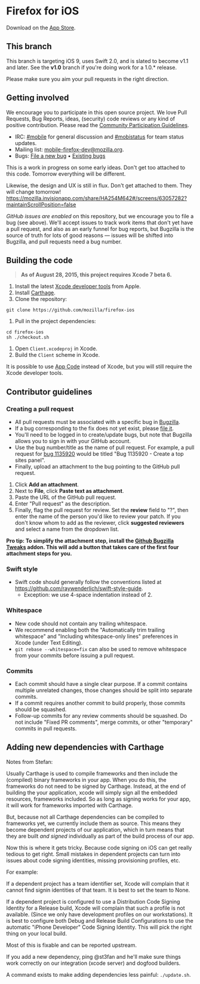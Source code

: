 Firefox for iOS
===============

Download on the [App Store](https://itunes.apple.com/app/firefox-web-browser/id989804926).

This branch
-----------

This branch is targeting iOS 9, uses Swift 2.0, and is slated to become v1.1 and later. See the __v1.0__ branch if you're doing work for a 1.0.\* release.

Please make sure you aim your pull requests in the right direction.

Getting involved
----------------

We encourage you to participate in this open source project. We love Pull Requests, Bug Reports, ideas, (security) code reviews or any kind of positive contribution. Please read the [Community Participation Guidelines](https://www.mozilla.org/en-US/about/governance/policies/participation/).

* IRC:            [#mobile](https://wiki.mozilla.org/IRC) for general discussion and [#mobistatus](https://wiki.mozilla.org/IRC) for team status updates.
* Mailing list:   [mobile-firefox-dev@mozilla.org](https://mail.mozilla.org/listinfo/mobile-firefox-dev).
* Bugs:           [File a new bug](https://bugzilla.mozilla.org/enter_bug.cgi?bug_file_loc=http%3A%2F%2F&bug_ignored=0&op_sys=iOS%20&product=Firefox%20for%20iOS&rep_platform=All) • [Existing bugs](https://bugzilla.mozilla.org/describecomponents.cgi?product=Firefox%20for%20iOS)

This is a work in progress on some early ideas.  Don't get too attached to this code. Tomorrow everything will be different.

Likewise, the design and UX is still in flux. Don't get attached to them. They will change tomorrow!
https://mozilla.invisionapp.com/share/HA254M642#/screens/63057282?maintainScrollPosition=false

*GitHub issues are enabled* on this repository, but we encourage you to file a bug (see above). We'll accept issues to track work items that don't yet have a pull request, and also as an early funnel for bug reports, but Bugzilla is the source of truth for lots of good reasons — issues will be shifted into Bugzilla, and pull requests need a bug number.

Building the code
-----------------

> __As of August 28, 2015, this project requires Xcode 7 beta 6.__

1. Install the latest [Xcode developer tools](https://developer.apple.com/xcode/downloads/) from Apple.
1. Install [Carthage](https://github.com/Carthage/Carthage#installing-carthage).
1. Clone the repository:

  ```shell
  git clone https://github.com/mozilla/firefox-ios
  ```

1. Pull in the project dependencies:

  ```shell
  cd firefox-ios
  sh ./checkout.sh
  ```

1. Open `Client.xcodeproj` in Xcode.
1. Build the `Client` scheme in Xcode.

It is possible to use [App Code](https://www.jetbrains.com/objc/download/) instead of Xcode, but you will still require the Xcode developer tools.

## Contributor guidelines

### Creating a pull request
* All pull requests must be associated with a specific bug in [Bugzilla](http://bugzilla.mozilla.org).
 * If a bug corresponding to the fix does not yet exist, please [file it](https://bugzilla.mozilla.org/enter_bug.cgi?op_sys=iOS&product=Firefox%20for%20iOS&rep_platform=All).
 * You'll need to be logged in to create/update bugs, but note that Bugzilla allows you to sign in with your GitHub account.
* Use the bug number/title as the name of pull request. For example, a pull request for [bug 1135920](https://bugzilla.mozilla.org/show_bug.cgi?id=1135920) would be titled "Bug 1135920 - Create a top sites panel".
* Finally, upload an attachment to the bug pointing to the GitHub pull request.
 1. Click <b>Add an attachment</b>.
 2. Next to <b>File</b>, click <b>Paste text as attachment</b>.
 3. Paste the URL of the GitHub pull request.
 4. Enter "Pull request" as the description.
 5. Finally, flag the pull request for review. Set the <b>review</b> field to "?", then enter the name of the person you'd like to review your patch. If you don't know whom to add as the reviewer, click <b>suggested reviewers</b> and select a name from the dropdown list.

<b>Pro tip: To simplify the attachment step, install the [Github Bugzilla Tweaks](https://github.com/autonome/Github-Bugzilla-Tweaks) addon. This will add a button that takes care of the first four attachment steps for you.</b>

### Swift style
* Swift code should generally follow the conventions listed at https://github.com/raywenderlich/swift-style-guide.
  * Exception: we use 4-space indentation instead of 2.

### Whitespace
* New code should not contain any trailing whitespace.
* We recommend enabling both the "Automatically trim trailing whitespace" and "Including whitespace-only lines" preferences in Xcode (under Text Editing).
* <code>git rebase --whitespace=fix</code> can also be used to remove whitespace from your commits before issuing a pull request.

### Commits
* Each commit should have a single clear purpose. If a commit contains multiple unrelated changes, those changes should be split into separate commits.
* If a commit requires another commit to build properly, those commits should be squashed.
* Follow-up commits for any review comments should be squashed. Do not include "Fixed PR comments", merge commits, or other "temporary" commits in pull requests.

Adding new dependencies with Carthage
-------------------------------------

Notes from Stefan:

Usually Carthage is used to compile frameworks and then include the (compiled) binary frameworks in your app. When you do this, the frameworks do not need to be signed by Carthage. Instead, at the end of building the your application, xcode will simply sign all the embedded resources, frameworks included. So as long as signing works for your app, it will work for frameworks imported with Carthage.

But, because not all Carthage dependencies can be compiled to frameworks yet, we currently include them as source. This means they become dependent projects of our application, which in turn means that they are built *and signed* individually as part of the build process of our app.

Now this is where it gets tricky. Because code signing on iOS can get really tedious to get right. Small mistakes in dependent projects can turn into issues about code signing identities, missing provisioning profiles, etc.

For example:

If a dependent project has a team identifier set, Xcode will complain that it cannot find signin identities of that team. It is best to set the team to None.

If a dependent project is configured to use a Distribution Code Signing Identity for a Release build, Xcode will complain that such a profile is not available. (Since we only have development profiles on our workstations). It is best to configure both Debug and Release Build Configurations to use the automatic "iPhone Developer" Code Signing Identity. This will pick the right thing on your local build.

Most of this is fixable and can be reported upstream.

If you add a new dependency, ping @st3fan and he'll make sure things work correctly on our integration (xcode server) and dogfood builders.

A command exists to make adding dependencies less painful: `./update.sh`.
